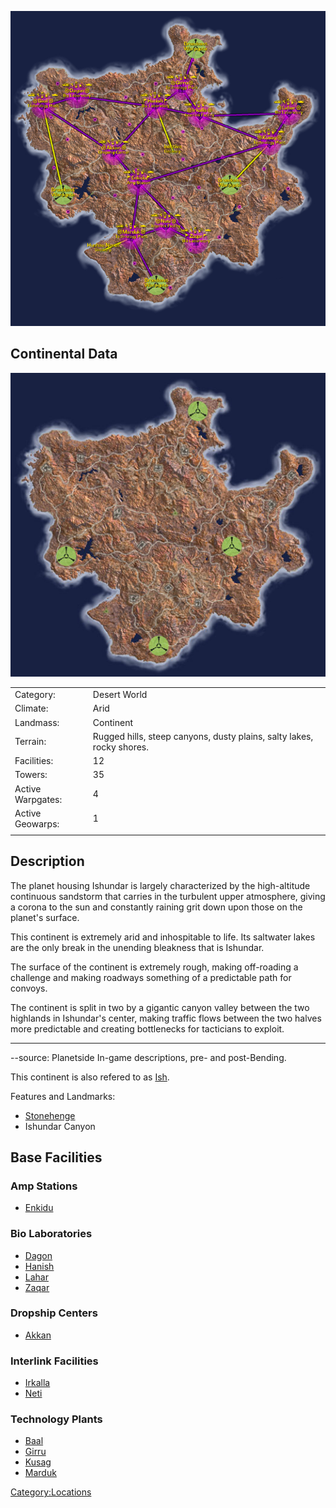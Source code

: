 ![](/images/IshundarMap.jpg "IshundarMap.jpg")

## Continental Data

![](/images/Ishundar_Terrain.jpg "Ishundar_Terrain.jpg")

|                   |                                                                       |
| ----------------- | --------------------------------------------------------------------- |
| Category:         | Desert World                                                          |
| Climate:          | Arid                                                                  |
| Landmass:         | Continent                                                             |
| Terrain:          | Rugged hills, steep canyons, dusty plains, salty lakes, rocky shores. |
| Facilities:       | 12                                                                    |
| Towers:           | 35                                                                    |
| Active Warpgates: | 4                                                                     |
| Active Geowarps:  | 1                                                                     |
|                   |                                                                       |

## Description

The planet housing Ishundar is largely characterized by the
high-altitude continuous sandstorm that carries in the turbulent upper
atmosphere, giving a corona to the sun and constantly raining grit down
upon those on the planet's surface.

This continent is extremely arid and inhospitable to life. Its saltwater
lakes are the only break in the unending bleakness that is Ishundar.

The surface of the continent is extremely rough, making off-roading a
challenge and making roadways something of a predictable path for
convoys.

The continent is split in two by a gigantic canyon valley between the
two highlands in Ishundar's center, making traffic flows between the two
halves more predictable and creating bottlenecks for tacticians to
exploit.

---

--source: Planetside In-game descriptions, pre- and post-Bending.

This continent is also refered to as
[Ish](/Acronyms_and_Slang "wikilink").

Features and Landmarks:

- [Stonehenge](/Stonehenge "wikilink")
- Ishundar Canyon

## Base Facilities

### Amp Stations

- [Enkidu](/Enkidu "wikilink")

### Bio Laboratories

- [Dagon](/Dagon "wikilink")
- [Hanish](/Hanish "wikilink")
- [Lahar](/Lahar "wikilink")
- [Zaqar](/Zaqar "wikilink")

### Dropship Centers

- [Akkan](/Akkan "wikilink")

### Interlink Facilities

- [Irkalla](/Irkalla "wikilink")
- [Neti](/Neti "wikilink")

### Technology Plants

- [Baal](/Baal "wikilink")
- [Girru](/Girru "wikilink")
- [Kusag](/Kusag "wikilink")
- [Marduk](/Marduk "wikilink")

[Category:Locations](/Category:Locations "wikilink")
